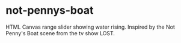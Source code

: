 # not-pennys-boat
HTML Canvas range slider showing water rising. Inspired by the Not Penny's Boat scene from the tv show LOST.
